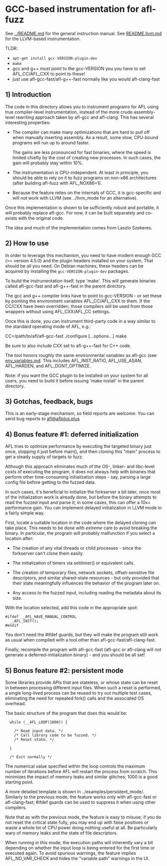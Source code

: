 # GCC-based instrumentation for afl-fuzz

See [../README.md](../README.md) for the general instruction manual.
See [README.llvm.md](README.llvm.md) for the LLVM-based instrumentation.

TLDR:
  * `apt-get install gcc-VERSION-plugin-dev`
  * `make`
  * gcc and g++ must point to the gcc-VERSION you you have to set AFL_CC/AFL_CXX
    to point to these!
  * just use afl-gcc-fast/afl-g++-fast normally like you would afl-clang-fast

## 1) Introduction

The code in this directory allows you to instrument programs for AFL using
true compiler-level instrumentation, instead of the more crude
assembly-level rewriting approach taken by afl-gcc and afl-clang. This has
several interesting properties:

  - The compiler can make many optimizations that are hard to pull off when
    manually inserting assembly. As a result, some slow, CPU-bound programs will
    run up to around faster.

    The gains are less pronounced for fast binaries, where the speed is limited
    chiefly by the cost of creating new processes. In such cases, the gain will
    probably stay within 10%.

  - The instrumentation is CPU-independent. At least in principle, you should
    be able to rely on it to fuzz programs on non-x86 architectures (after
    building afl-fuzz with AFL_NOX86=1).

  - Because the feature relies on the internals of GCC, it is gcc-specific
    and will *not* work with LLVM (see ../llvm_mode for an alternative).

Once this implementation is shown to be sufficiently robust and portable, it
will probably replace afl-gcc. For now, it can be built separately and
co-exists with the original code.

The idea and much of the implementation comes from Laszlo Szekeres.

## 2) How to use

In order to leverage this mechanism, you need to have modern enough GCC
(>= version 4.5.0) and the plugin headers installed on your system. That
should be all you need. On Debian machines, these headers can be acquired by
installing the `gcc-VERSION-plugin-dev` packages.

To build the instrumentation itself, type 'make'. This will generate binaries
called afl-gcc-fast and afl-g++-fast in the parent directory. 

The gcc and g++ compiler links have to point to gcc-VERSION - or set these
by pointing the environment variables AFL_CC/AFL_CXX to them.
If the CC/CXX have been overridden, those compilers will be used from
those wrappers without using AFL_CXX/AFL_CC settings.

Once this is done, you can instrument third-party code in a way similar to the
standard operating mode of AFL, e.g.:

  CC=/path/to/afl/afl-gcc-fast ./configure [...options...]
  make

Be sure to also include CXX set to afl-g++-fast for C++ code.

The tool honors roughly the same environmental variables as afl-gcc (see
[env_variables.md](../docs/env_variables.md). This includes AFL_INST_RATIO,
AFL_USE_ASAN, AFL_HARDEN, and AFL_DONT_OPTIMIZE.

Note: if you want the GCC plugin to be installed on your system for all
users, you need to build it before issuing 'make install' in the parent
directory.

## 3) Gotchas, feedback, bugs

This is an early-stage mechanism, so field reports are welcome. You can send bug
reports to afl@aflplus.plus

## 4) Bonus feature #1: deferred initialization

AFL tries to optimize performance by executing the targeted binary just once,
stopping it just before main(), and then cloning this "main" process to get
a steady supply of targets to fuzz.

Although this approach eliminates much of the OS-, linker- and libc-level
costs of executing the program, it does not always help with binaries that
perform other time-consuming initialization steps - say, parsing a large config
file before getting to the fuzzed data.

In such cases, it's beneficial to initialize the forkserver a bit later, once
most of the initialization work is already done, but before the binary attempts
to read the fuzzed input and parse it; in some cases, this can offer a 10x+
performance gain. You can implement delayed initialization in LLVM mode in a
fairly simple way.

First, locate a suitable location in the code where the delayed cloning can
take place. This needs to be done with *extreme* care to avoid breaking the
binary. In particular, the program will probably malfunction if you select
a location after:

  - The creation of any vital threads or child processes - since the forkserver
    can't clone them easily.

  - The initialization of timers via setitimer() or equivalent calls.

  - The creation of temporary files, network sockets, offset-sensitive file
    descriptors, and similar shared-state resources - but only provided that
    their state meaningfully influences the behavior of the program later on.

  - Any access to the fuzzed input, including reading the metadata about its
    size.

With the location selected, add this code in the appropriate spot:

```
#ifdef __AFL_HAVE_MANUAL_CONTROL
  __AFL_INIT();
#endif
```

You don't need the #ifdef guards, but they will make the program still work as
usual when compiled with a tool other than afl-gcc-fast/afl-clang-fast.

Finally, recompile the program with afl-gcc-fast (afl-gcc or afl-clang will
*not* generate a deferred-initialization binary) - and you should be all set!

## 5) Bonus feature #2: persistent mode

Some libraries provide APIs that are stateless, or whose state can be reset in
between processing different input files. When such a reset is performed, a
single long-lived process can be reused to try out multiple test cases,
eliminating the need for repeated fork() calls and the associated OS overhead.

The basic structure of the program that does this would be:

```
  while (__AFL_LOOP(1000)) {

    /* Read input data. */
    /* Call library code to be fuzzed. */
    /* Reset state. */

  }

  /* Exit normally */
```

The numerical value specified within the loop controls the maximum number
of iterations before AFL will restart the process from scratch. This minimizes
the impact of memory leaks and similar glitches; 1000 is a good starting point.

A more detailed template is shown in ../examples/persistent_mode/.
Similarly to the previous mode, the feature works only with afl-gcc-fast or
afl-clang-fast; #ifdef guards can be used to suppress it when using other
compilers.

Note that as with the previous mode, the feature is easy to misuse; if you
do not reset the critical state fully, you may end up with false positives or
waste a whole lot of CPU power doing nothing useful at all. Be particularly
wary of memory leaks and the state of file descriptors.

When running in this mode, the execution paths will inherently vary a bit
depending on whether the input loop is being entered for the first time or
executed again. To avoid spurious warnings, the feature implies
AFL_NO_VAR_CHECK and hides the "variable path" warnings in the UI.

